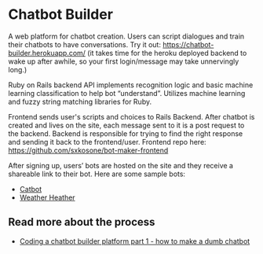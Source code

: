 # Chatbot Builder

A web platform for chatbot creation. Users can script dialogues and train their chatbots to have conversations. Try it out: https://chatbot-builder.herokuapp.com/ (it takes time for the heroku deployed backend to wake up after awhile, so your first login/message may take unnervingly long.)

Ruby on Rails backend API implements recognition logic and basic machine learning classification to help bot “understand”. Utilizes machine learning and fuzzy string matching libraries for Ruby. 

Frontend sends user's scripts and choices to Rails Backend. After chatbot is created and lives on the site, each message sent to it is a post request to the backend. Backend is responsible for trying to find the right response and sending it back to the frontend/user. Frontend repo here: https://github.com/sxkosone/bot-maker-frontend

After signing up, users’ bots are hosted on the site and they receive a shareable link to their bot. Here are some sample bots:

* [Catbot](https://chatbot-builder.herokuapp.com/bots/cjly1fhsk00003h5mwkbaq6i2)
* [Weather Heather](https://chatbot-builder.herokuapp.com/bots/cjlz6x4x200003h5mslk7jawf)

## Read more about the process
* [Coding a chatbot builder platform part 1 - how to make a dumb chatbot](https://medium.com/@susannakosonen/coding-a-chatbot-builder-platform-part-1-how-to-make-a-dumb-chatbot-605be5e84dca)

